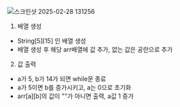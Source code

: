 ![스크린샷 2025-02-28 131256](https://github.com/user-attachments/assets/8745330d-fb9d-458f-beeb-8127454f1d2d)

1. 배열 생성
- String[5][15] 인 배열 생성
- 배열 생성 후 해당 arr배열에 값 추가, 없는 값은 공란으로 추가

2. 값 출력
- a가 5, b가 14가 되면 while문 종료
- a가 5이면 b를 증가시키고, a는 0으로 초기화
- arr[a][b]의 값이 ""가 아니면 출력, a값 1 증가